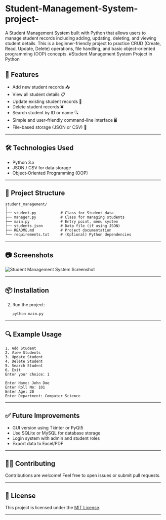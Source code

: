# Student-Management-System-project-
A Student Management System built with Python that allows users to manage student records including adding, updating, deleting, and viewing student details. This is a beginner-friendly project to practice CRUD (Create, Read, Update, Delete) operations, file handling, and basic object-oriented programming (OOP) concepts.
#Student Management System Project in Python

## 🚀 Features

* Add new student records 📥
* View all student details 📋
* Update existing student records 📝
* Delete student records ❌
* Search student by ID or name 🔍
* Simple and user-friendly command-line interface 🖥️
* File-based storage (JSON or CSV) 💾

---

## 🛠️ Technologies Used

* Python 3.x
* JSON / CSV for data storage
* Object-Oriented Programming (OOP)

---

## 🧱 Project Structure

```
student_management/
│
├── student.py           # Class for Student data
├── manager.py           # Class for managing students
├── main.py              # Entry point, menu system
├── students.json        # Data file (if using JSON)
├── README.md            # Project documentation
└── requirements.txt     # (Optional) Python dependencies
```

---

## 📷 Screenshots

![Student Management System Screenshot](https://via.placeholder.com/600x300?text=CLI+Student+Management+System)

---

## 📦 Installation



2. Run the project:

   ```bash
   python main.py
   ```

---

## 🔍 Example Usage

```
1. Add Student
2. View Students
3. Update Student
4. Delete Student
5. Search Student
6. Exit
Enter your choice: 1

Enter Name: John Doe
Enter Roll No: 101
Enter Age: 20
Enter Department: Computer Science
```

---

## ✅ Future Improvements

* GUI version using Tkinter or PyQt5
* Use SQLite or MySQL for database storage
* Login system with admin and student roles
* Export data to Excel/PDF

---

## 🙋‍♂️ Contributing

Contributions are welcome! Feel free to open issues or submit pull requests.

---

## 📄 License

This project is licensed under the [MIT License](LICENSE).

---


